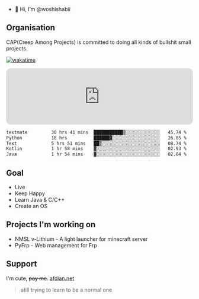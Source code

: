 - 👋 Hi, I’m @woshishabii

## Organisation

CAP(Creep Among Projects) is committed to doing all kinds of bullshit small projects.

[![wakatime](https://wakatime.com/badge/user/34d02784-acc1-4a16-82d7-33fdb53c4ed6.svg)](https://wakatime.com/@34d02784-acc1-4a16-82d7-33fdb53c4ed6)

<iframe style="border-radius:12px" src="https://open.spotify.com/embed/track/23b9BdZ2WZnDSeDzNUTVvZ?utm_source=generator&theme=0" width="100%" height="152" frameBorder="0" allowfullscreen="" allow="autoplay; clipboard-write; encrypted-media; fullscreen; picture-in-picture" loading="lazy"></iframe>

<!--START_SECTION:waka-->

```txt
textmate         30 hrs 41 mins  ███████████▒░░░░░░░░░░░░░   45.74 %
Python           18 hrs          ██████▓░░░░░░░░░░░░░░░░░░   26.85 %
Text             5 hrs 51 mins   ██▒░░░░░░░░░░░░░░░░░░░░░░   08.74 %
Kotlin           1 hr 58 mins    ▓░░░░░░░░░░░░░░░░░░░░░░░░   02.93 %
Java             1 hr 54 mins    ▓░░░░░░░░░░░░░░░░░░░░░░░░   02.84 %
```

<!--END_SECTION:waka-->

## Goal
- Live
- Keep Happy
- Learn Java & C/C++
- Create an OS

## Projects I'm working on

- NMSL v-Lithium - A light launcher for minecraft server
- PyFrp - Web management for Frp


## Support
I'm cute, ~~pay me~~.
[afdian.net](https://afdian.net/a/woshishabi)

> still trying to learn to be a normal one

<!---
woshishabii/woshishabii is a ✨ special ✨ repository because its `README.md` (this file) appears on your GitHub profile.
You can click the Preview link to take a look at your changes.
--->
